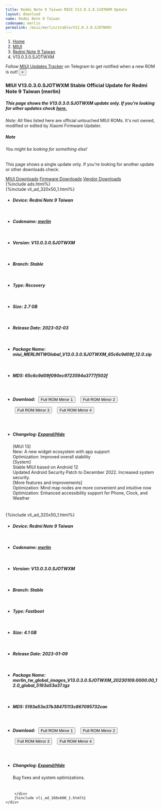```yaml
---
title: Redmi Note 9 Taiwan MIUI V13.0.3.0.SJOTWXM Update
layout: download
name: Redmi Note 9 Taiwan
codename: merlin
permalink: /miui/merlin/stable/V13.0.3.0.SJOTWXM/
---
```

<nav aria-label="breadcrumb">
    <ol class="breadcrumb">
        <li class="breadcrumb-item"><a href="/">Home</a></li>
        <li class="breadcrumb-item"><a href="/miui/">MIUI</a></li>
        <li class="breadcrumb-item"><a href="/miui/merlin/">Redmi Note 9 Taiwan</a></li>
        <li class="breadcrumb-item active" aria-current="page">V13.0.3.0.SJOTWXM</li>
    </ol>
</nav>
<div class="alert alert-primary alert-dismissible fade show" role="alert">
    Follow <a href="https://t.me/MIUIUpdatesTracker" class="alert-link">MIUI Updates Tracker</a> on Telegram to get
    notified when a new ROM is out!
    <button type="button" class="close" data-dismiss="alert" aria-label="Close">
        <span aria-hidden="true">&times;</span>
    </button>
</div>
<div class="col-12 mx-auto">
    <h3 class="title bg-light p-2 rounded">MIUI V13.0.3.0.SJOTWXM Stable Official Update for Redmi Note 9 Taiwan (merlin)</h3>
    <h5>This page shows the V13.0.3.0.SJOTWXM update only. If you're looking for other updates check
        <a href="/miui/merlin/">here.</a></h5>
    <p><i>Note: </i>All files listed here are official untouched MIUI ROMs.
        It's not owned, modified or edited by Xiaomi Firmware Updater.</p>
    <div class="card">
        <div class="card-body">
            <h5 class="card-title">Note</h5>
            <h6 class="card-subtitle mb-2 text-muted">You might be looking for something else!</h6>
            <p class="card-text">This page shows a single update only.
                If you're looking for another update or other downloads check:</p>
            <a href="/miui/" class="card-link">MIUI Downloads</a>
            <a href="/firmware/" class="card-link">Firmware Downloads</a>
            <a href="/vendor/" class="card-link">Vendor Downloads</a>
        </div>
    </div>
    {%include ads.html%}
    <div class="row justify-content-center">
        <div class="col-10" id="downloads">
                    <div class="card card-body">
            {%include vli_ad_320x50_1.html%}
            <ul class="list-unstyled">
                <li style="padding-bottom: 10px;">
                    <h5><b>Device: </b>Redmi Note 9 Taiwan</h5>
                </li>
                <li style="padding-bottom: 10px;">
                    <h5><b>Codename: </b> <a href="/miui/merlin/" target="_blank">merlin</a> </h5>
                </li>
                <li style="padding-bottom: 10px;">
                    <h5><b>Version: </b>V13.0.3.0.SJOTWXM</h5>
                </li>
                <li style="padding-bottom: 10px;">
                    <h5><b>Branch: </b>Stable</h5>
                </li>
                <li style="padding-bottom: 10px;">
                    <h5><b>Type: </b>Recovery</h5>
                </li>
                <li style="padding-bottom: 10px;">
                    <h5><b>Size: </b>2.7 GB</h5>
                </li>
                <li style="padding-bottom: 10px;">
                    <h5><b>Release Date: </b>2023-02-03</h5>
                </li>
                <li style="padding-bottom: 10px;">
                    <h5><b>Package Name: </b><span id="filename" class="text-dark">miui_MERLINTWGlobal_V13.0.3.0.SJOTWXM_65c6c9d09f_12.0.zip</span></h5>
                </li>
                <li style="padding-bottom: 10px;">
                    <h5><b>MD5: </b><span id="md5" class="text-muted">65c6c9d09f090ec9723594a3777f502f</span></h5>
                </li>
                <li style="padding-bottom: 10px;">
                    <h5><b>Download: </b> <button type="button" id="download" class="btn btn-primary" style="margin: 7px;" onclick="window.open('https://bigota.d.miui.com/V13.0.3.0.SJOTWXM/miui_MERLINTWGlobal_V13.0.3.0.SJOTWXM_65c6c9d09f_12.0.zip', '_blank');"><i class="fa fa-download"></i> Full ROM Mirror 1</button> <button type="button" id="download" class="btn btn-primary" style="margin: 7px;" onclick="window.open('https://ks3orig.bigota.d.miui.com/V13.0.3.0.SJOTWXM/miui_MERLINTWGlobal_V13.0.3.0.SJOTWXM_65c6c9d09f_12.0.zip', '_blank');"><i class="fa fa-download"></i> Full ROM Mirror 2</button> <button type="button" id="download" class="btn btn-primary" style="margin: 7px;" onclick="window.open('https://airtel.bigota.d.miui.com/V13.0.3.0.SJOTWXM/miui_MERLINTWGlobal_V13.0.3.0.SJOTWXM_65c6c9d09f_12.0.zip', '_blank');"><i class="fa fa-download"></i> Full ROM Mirror 3</button> <button type="button" id="download" class="btn btn-primary" style="margin: 7px;" onclick="window.open('https://hugeota.d.miui.com/V13.0.3.0.SJOTWXM/miui_MERLINTWGlobal_V13.0.3.0.SJOTWXM_65c6c9d09f_12.0.zip', '_blank');"><i class="fa fa-download"></i> Full ROM Mirror 4</button></h5>
                </li>
                <li style="padding-bottom: 10px;">
                    <h5><b>Changelog: </b><a href="#merlin_1_changelog" data-toggle="collapse" role="button"
                            aria-expanded="false" aria-controls="merlin_1_changelog"> <i class="fa fa-arrow-down"
                                aria-hidden="true"></i> Expand/Hide</a></h5>
                    <div class="collapse" id="merlin_1_changelog">
                        <p id="changelog_text">[MIUI 13]<br>New: A new widget ecosystem with app support<br>Optimization: Improved overall stability<br>[System]<br>Stable MIUI based on Android 12<br>Updated Android Security Patch to December 2022. Increased system security.<br>[More features and improvements]<br>Optimization: Mind map nodes are more convenient and intuitive now<br>Optimization: Enhanced accessibility support for Phone, Clock, and Weather</p>
                    </div>
                </li>
            </ul>
        </div>
        <div class="card card-body">
            {%include vli_ad_320x50_1.html%}
            <ul class="list-unstyled">
                <li style="padding-bottom: 10px;">
                    <h5><b>Device: </b>Redmi Note 9 Taiwan</h5>
                </li>
                <li style="padding-bottom: 10px;">
                    <h5><b>Codename: </b> <a href="/miui/merlin/" target="_blank">merlin</a> </h5>
                </li>
                <li style="padding-bottom: 10px;">
                    <h5><b>Version: </b>V13.0.3.0.SJOTWXM</h5>
                </li>
                <li style="padding-bottom: 10px;">
                    <h5><b>Branch: </b>Stable</h5>
                </li>
                <li style="padding-bottom: 10px;">
                    <h5><b>Type: </b>Fastboot</h5>
                </li>
                <li style="padding-bottom: 10px;">
                    <h5><b>Size: </b>4.1 GB</h5>
                </li>
                <li style="padding-bottom: 10px;">
                    <h5><b>Release Date: </b>2023-01-09</h5>
                </li>
                <li style="padding-bottom: 10px;">
                    <h5><b>Package Name: </b><span id="filename" class="text-dark">merlin_tw_global_images_V13.0.3.0.SJOTWXM_20230109.0000.00_12.0_global_5193a53a37.tgz</span></h5>
                </li>
                <li style="padding-bottom: 10px;">
                    <h5><b>MD5: </b><span id="md5" class="text-muted">5193a53a37b38475113c867095732cae</span></h5>
                </li>
                <li style="padding-bottom: 10px;">
                    <h5><b>Download: </b> <button type="button" id="download" class="btn btn-primary" style="margin: 7px;" onclick="window.open('https://bigota.d.miui.com/V13.0.3.0.SJOTWXM/merlin_tw_global_images_V13.0.3.0.SJOTWXM_20230109.0000.00_12.0_global_5193a53a37.tgz', '_blank');"><i class="fa fa-download"></i> Full ROM Mirror 1</button> <button type="button" id="download" class="btn btn-primary" style="margin: 7px;" onclick="window.open('https://ks3orig.bigota.d.miui.com/V13.0.3.0.SJOTWXM/merlin_tw_global_images_V13.0.3.0.SJOTWXM_20230109.0000.00_12.0_global_5193a53a37.tgz', '_blank');"><i class="fa fa-download"></i> Full ROM Mirror 2</button> <button type="button" id="download" class="btn btn-primary" style="margin: 7px;" onclick="window.open('https://airtel.bigota.d.miui.com/V13.0.3.0.SJOTWXM/merlin_tw_global_images_V13.0.3.0.SJOTWXM_20230109.0000.00_12.0_global_5193a53a37.tgz', '_blank');"><i class="fa fa-download"></i> Full ROM Mirror 3</button> <button type="button" id="download" class="btn btn-primary" style="margin: 7px;" onclick="window.open('https://hugeota.d.miui.com/V13.0.3.0.SJOTWXM/merlin_tw_global_images_V13.0.3.0.SJOTWXM_20230109.0000.00_12.0_global_5193a53a37.tgz', '_blank');"><i class="fa fa-download"></i> Full ROM Mirror 4</button></h5>
                </li>
                <li style="padding-bottom: 10px;">
                    <h5><b>Changelog: </b><a href="#merlin_2_changelog" data-toggle="collapse" role="button"
                            aria-expanded="false" aria-controls="merlin_2_changelog"> <i class="fa fa-arrow-down"
                                aria-hidden="true"></i> Expand/Hide</a></h5>
                    <div class="collapse" id="merlin_2_changelog">
                        <p id="changelog_text">Bug fixes and system optimizations.</p>
                    </div>
                </li>
            </ul>
        </div>

        </div>
        {%include vli_ad_160x600_1.html%}
    </div>
</div>
